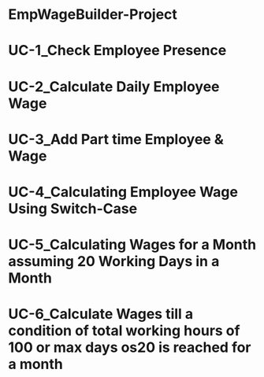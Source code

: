 # EmpWageBuilder-Project

# UC-1_Check Employee Presence<br>
# UC-2_Calculate Daily Employee Wage<br>
# UC-3_Add Part time Employee & Wage<br>
# UC-4_Calculating Employee Wage Using Switch-Case<br>
# UC-5_Calculating Wages for a Month assuming 20 Working Days in a Month<br>
# UC-6_Calculate Wages till a condition of total working hours of 100 or max days os20 is reached for a month<br>
